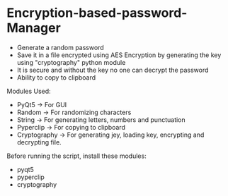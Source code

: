 # Encryption-based-password-Manager

* Generate a random password
* Save it in a file encrypted using AES Encryption by generating the key using "cryptography" python module
* It is secure and without the key no one can decrypt the password
* Ability to copy to clipboard

Modules Used:

* PyQt5 -> For GUI
* Random -> For randomizing characters
* String -> For generating letters, numbers and punctuation
* Pyperclip -> For copying to clipboard
* Cryptography -> For generating jey, loading key, encrypting and decrypting file.

Before running the script, install these modules:
* pyqt5
* pyperclip
* cryptography
